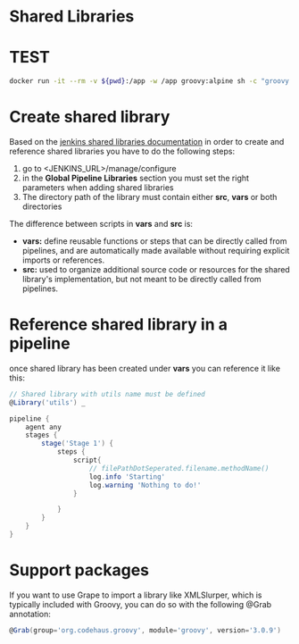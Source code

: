 # Shared Libraries
# TEST
```sh
docker run -it --rm -v ${pwd}:/app -w /app groovy:alpine sh -c "groovy script.groovy"
```
# Create shared library
Based on the [jenkins shared libraries documentation](https://www.jenkins.io/doc/book/pipeline/shared-libraries/) in order to create and reference shared libraries you have to do the following steps:
1. go to <JENKINS_URL>/manage/configure
2. in the **Global Pipeline Libraries** section you must set the right parameters when adding shared libraries
3. The directory path of the library must contain either **src**, **vars** or both directories

The difference between scripts in **vars** and **src** is:
- **vars:** define reusable functions or steps that can be directly called from pipelines, and are automatically made available without requiring explicit imports or references.
- **src:** used to organize additional source code or resources for the shared library's implementation, but not meant to be directly called from pipelines.

# Reference shared library in a pipeline
once shared library has been created under **vars** you can reference it like this:
```groovy
// Shared library with utils name must be defined
@Library('utils') _

pipeline {
    agent any
    stages {
        stage('Stage 1') {
            steps {
                script{
                    // filePathDotSeperated.filename.methodName()
                    log.info 'Starting'
                    log.warning 'Nothing to do!'
                }

            }
        }
    }
}
```

# Support packages
If you want to use Grape to import a library like XMLSlurper, which is typically included with Groovy, you can do so with the following @Grab annotation:
```groovy
@Grab(group='org.codehaus.groovy', module='groovy', version='3.0.9')
```